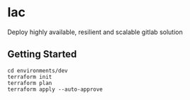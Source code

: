# Iac
Deploy highly available, resilient and scalable gitlab solution
## Getting Started

```
cd environments/dev
terraform init
terraform plan
terraform apply --auto-approve
```
